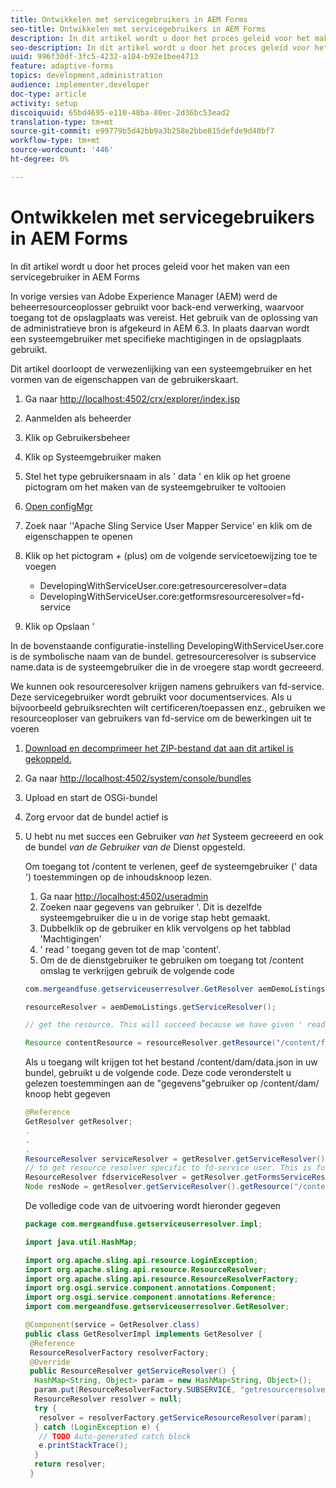 ```yaml
---
title: Ontwikkelen met servicegebruikers in AEM Forms
seo-title: Ontwikkelen met servicegebruikers in AEM Forms
description: In dit artikel wordt u door het proces geleid voor het maken van een servicegebruiker in AEM Forms
seo-description: In dit artikel wordt u door het proces geleid voor het maken van een servicegebruiker in AEM Forms
uuid: 996f30df-3fc5-4232-a104-b92e1bee4713
feature: adaptive-forms
topics: development,administration
audience: implementer,developer
doc-type: article
activity: setup
discoiquuid: 65bd4695-e110-48ba-80ec-2d36bc53ead2
translation-type: tm+mt
source-git-commit: e99779b5d42bb9a3b258e2bbe815defde9d40bf7
workflow-type: tm+mt
source-wordcount: '446'
ht-degree: 0%

---
```



# Ontwikkelen met servicegebruikers in AEM Forms

In dit artikel wordt u door het proces geleid voor het maken van een servicegebruiker in AEM Forms

In vorige versies van Adobe Experience Manager (AEM) werd de beheerresourceoplosser gebruikt voor back-end verwerking, waarvoor toegang tot de opslagplaats was vereist. Het gebruik van de oplossing van de administratieve bron is afgekeurd in AEM 6.3. In plaats daarvan wordt een systeemgebruiker met specifieke machtigingen in de opslagplaats gebruikt.

Dit artikel doorloopt de verwezenlijking van een systeemgebruiker en het vormen van de eigenschappen van de gebruikerskaart.

1. Ga naar [http://localhost:4502/crx/explorer/index.jsp](http://localhost:4502/crx/explorer/index.jsp)
1. Aanmelden als beheerder
1. Klik op Gebruikersbeheer
1. Klik op Systeemgebruiker maken
1. Stel het type gebruikersnaam in als &#39; data &#39; en klik op het groene pictogram om het maken van de systeemgebruiker te voltooien
1. [Open configMgr](http://localhost:4502/system/console/configMgr)
1. Zoek naar &#39;&#39;Apache Sling Service User Mapper Service&#39; en klik om de eigenschappen te openen
1. Klik op het pictogram *+* (plus) om de volgende servicetoewijzing toe te voegen

   * DevelopingWithServiceUser.core:getresourceresolver=data
   * DevelopingWithServiceUser.core:getformsresourceresolver=fd-service

1. Klik op Opslaan &#39;

In de bovenstaande configuratie-instelling DevelopingWithServiceUser.core is de symbolische naam van de bundel. getresourceresolver is subservice name.data is de systeemgebruiker die in de vroegere stap wordt gecreeerd.

We kunnen ook resourceresolver krijgen namens gebruikers van fd-service. Deze servicegebruiker wordt gebruikt voor documentservices. Als u bijvoorbeeld gebruiksrechten wilt certificeren/toepassen enz., gebruiken we resourceoploser van gebruikers van fd-service om de bewerkingen uit te voeren

1. [Download en decomprimeer het ZIP-bestand dat aan dit artikel is gekoppeld.](assets/developingwithserviceuser.zip)
1. Ga naar [http://localhost:4502/system/console/bundles](http://localhost:4502/system/console/bundles)
1. Upload en start de OSGi-bundel
1. Zorg ervoor dat de bundel actief is
1. U hebt nu met succes een Gebruiker *van het* Systeem gecreeerd en ook de bundel *van de Gebruiker van de* Dienst opgesteld.

   Om toegang tot /content te verlenen, geef de systeemgebruiker (&#39; data &#39;) toestemmingen op de inhoudsknoop lezen.

   1. Ga naar [http://localhost:4502/useradmin](http://localhost:4502/useradmin)
   1. Zoeken naar gegevens van gebruiker &#39;. Dit is dezelfde systeemgebruiker die u in de vorige stap hebt gemaakt.
   1. Dubbelklik op de gebruiker en klik vervolgens op het tabblad &#39;Machtigingen&#39;
   1. &#39; read &#39; toegang geven tot de map &#39;content&#39;.
   1. Om de de dienstgebruiker te gebruiken om toegang tot /content omslag te verkrijgen gebruik de volgende code

   ```java
   com.mergeandfuse.getserviceuserresolver.GetResolver aemDemoListings = sling.getService(com.mergeandfuse.getserviceuserresolver.GetResolver.class);
   
   resourceResolver = aemDemoListings.getServiceResolver();
   
   // get the resource. This will succeed because we have given ' read ' access to the content node
   
   Resource contentResource = resourceResolver.getResource("/content/forms/af/sandbox/abc.pdf");
   ```

   Als u toegang wilt krijgen tot het bestand /content/dam/data.json in uw bundel, gebruikt u de volgende code. Deze code veronderstelt u gelezen toestemmingen aan de &quot;gegevens&quot;gebruiker op /content/dam/ knoop hebt gegeven

   ```java
   @Reference
   GetResolver getResolver;
   .
   .
   .
   ResourceResolver serviceResolver = getResolver.getServiceResolver();
   // to get resource resolver specific to fd-service user. This is for Document Services
   ResourceResolver fdserviceResolver = getResolver.getFormsServiceResolver();
   Node resNode = getResolver.getServiceResolver().getResource("/content/dam/data.json").adaptTo(Node.class);
   ```

   De volledige code van de uitvoering wordt hieronder gegeven

   ```java
   package com.mergeandfuse.getserviceuserresolver.impl;
   
   import java.util.HashMap;
   
   import org.apache.sling.api.resource.LoginException;
   import org.apache.sling.api.resource.ResourceResolver;
   import org.apache.sling.api.resource.ResourceResolverFactory;
   import org.osgi.service.component.annotations.Component;
   import org.osgi.service.component.annotations.Reference;
   import com.mergeandfuse.getserviceuserresolver.GetResolver;
   
   @Component(service = GetResolver.class)
   public class GetResolverImpl implements GetResolver {
    @Reference
    ResourceResolverFactory resolverFactory;
    @Override
    public ResourceResolver getServiceResolver() {
     HashMap<String, Object> param = new HashMap<String, Object>();
     param.put(ResourceResolverFactory.SUBSERVICE, "getresourceresolver");
     ResourceResolver resolver = null;
     try {
      resolver = resolverFactory.getServiceResourceResolver(param);
     } catch (LoginException e) {
      // TODO Auto-generated catch block
      e.printStackTrace();
     }
     return resolver;
    }
   ```

